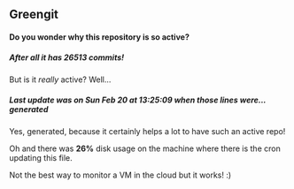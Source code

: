 ## Greengit

#### Do you wonder why this repository is so active?

##### After all it has 26513 commits!

But is it *really* active? Well...

##### Last update was on Sun Feb 20 at 13:25:09 when those lines were... generated

Yes, generated, because it certainly helps a lot to have such an active repo!

Oh and there was **26%** disk usage on the machine
where there is the cron updating this file.

Not the best way to monitor a VM in the cloud but it works! :)
